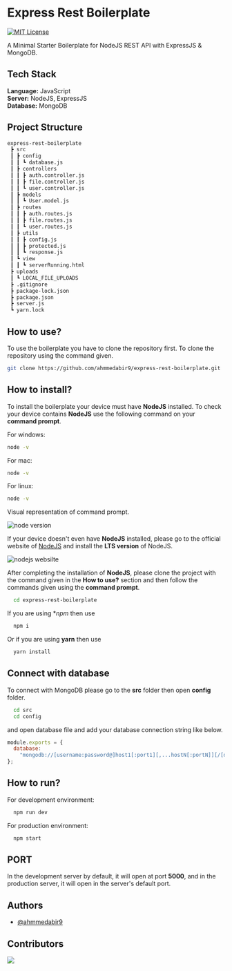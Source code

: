 # Express Rest Boilerplate

[![MIT License](https://img.shields.io/badge/License-MIT-green.svg)](https://choosealicense.com/licenses/mit/)

A Minimal Starter Boilerplate for NodeJS REST API with ExpressJS & MongoDB.

## Tech Stack

**Language:** JavaScript <br/>
**Server:** NodeJS, ExpressJS <br/>
**Database:** MongoDB <br/>

## Project Structure

```bash
express-rest-boilerplate
 ┣ src
 ┃ ┣ config
 ┃ ┃ ┗ database.js
 ┃ ┣ controllers
 ┃ ┃ ┣ auth.controller.js
 ┃ ┃ ┣ file.controller.js
 ┃ ┃ ┗ user.controller.js
 ┃ ┣ models
 ┃ ┃ ┗ User.model.js
 ┃ ┣ routes
 ┃ ┃ ┣ auth.routes.js
 ┃ ┃ ┣ file.routes.js
 ┃ ┃ ┗ user.routes.js
 ┃ ┣ utils
 ┃ ┃ ┣ config.js
 ┃ ┃ ┣ protected.js
 ┃ ┃ ┗ response.js
 ┃ ┗ view
 ┃ ┃ ┗ serverRunning.html
 ┣ uploads
 ┃ ┗ LOCAL_FILE_UPLOADS
 ┣ .gitignore
 ┣ package-lock.json
 ┣ package.json
 ┣ server.js
 ┗ yarn.lock
```

## How to use?

To use the boilerplate you have to clone the repository first. To clone the repository using the command given.

```bash
git clone https://github.com/ahmmedabir9/express-rest-boilerplate.git
```

## How to install?

To install the boilerplate your device must have **NodeJS** installed. To check your device contains **NodeJS** use the following command on your **command prompt**.

For windows:

```bash
node -v
```

For mac:

```bash
node -v
```

For linux:

```bash
node -v
```

Visual representation of command prompt.

![node version](https://i.ibb.co/cQg6SMS/image.png "node version")

If your device doesn't even have **NodeJS** installed, please go to the official website of [NodeJS](https://nodejs.org/en/) and install the **LTS version** of NodeJS.

![nodejs websilte](https://i.postimg.cc/gdJ4VYMD/image.png "nodejs website")

After completing the installation of **NodeJS**, please clone the project with the command given in the **How to use?** section and then follow the commands given using the **command prompt**.

```bash
  cd express-rest-boilerplate
```

If you are using \*_npm_ then use

```bash
  npm i
```

Or if you are using **yarn** then use

```bash
  yarn install
```

## Connect with database

To connect with MongoDB please go to the **src** folder then open **config** folder.

```bash
  cd src
  cd config
```

and open database file and add your database connection string like below.

```js
module.exports = {
  database:
    "mongodb://[username:password@]host1[:port1][,...hostN[:portN]][/[defaultauthdb][?options]]",
};
```

## How to run?

For development environment:

```bash
  npm run dev
```

For production environment:

```bash
  npm start
```

## PORT

In the development server by default, it will open at port **5000**, and in the production server, it will open in the server's default port.

## Authors

- [@ahmmedabir9](https://github.com/ahmmedabir9)

## Contributors

<a href="https://github.com/ahmmedabir9/express-rest-boilerplate/graphs/contributors">
  <img src="https://contrib.rocks/image?repo=ahmmedabir9/express-rest-boilerplate" />
</a>
